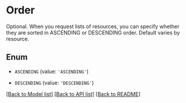 # Order

Optional. When you request lists of resources, you can specify whether they are sorted in ASCENDING or DESCENDING order. Default varies by resource.

## Enum

* `ASCENDING` (value: `'ASCENDING'`)

* `DESCENDING` (value: `'DESCENDING'`)

[[Back to Model list]](../README.md#documentation-for-models) [[Back to API list]](../README.md#documentation-for-api-endpoints) [[Back to README]](../README.md)


